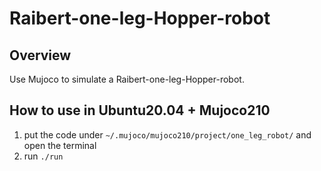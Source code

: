 # Raibert-one-leg-Hopper-robot

## Overview
Use Mujoco to simulate a Raibert-one-leg-Hopper-robot.

## How to use in Ubuntu20.04 + Mujoco210
1. put the code under `~/.mujoco/mujoco210/project/one_leg_robot/` and open the terminal
2. run `./run`
